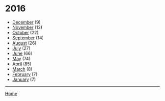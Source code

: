 # 2016

  * [December](./2016-12.md) (9)
  * [November](./2016-11.md) (12)
  * [October](./2016-10.md) (22)
  * [September](./2016-09.md) (14)
  * [August](./2016-08.md) (26)
  * [July](./2016-07.md) (27)
  * [June](./2016-06.md) (66)
  * [May](./2016-05.md) (74)
  * [April](./2016-04.md) (85)
  * [March](./2016-03.md) (8)
  * [February](./2016-02.md) (7)
  * [January](./2016-01.md) (7)

----

[Home](../)
